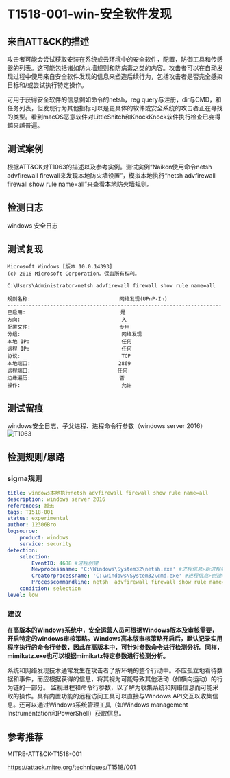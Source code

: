 # T1518-001-win-安全软件发现

## 来自ATT&CK的描述

攻击者可能会尝试获取安装在系统或云环境中的安全软件，配置，防御工具和传感器的列表。这可能包括诸如防火墙规则和防病毒之类的内容。攻击者可以在自动发现过程中使用来自安全软件发现的信息来塑造后续行为，包括攻击者是否完全感染目标和/或尝试执行特定操作。

可用于获得安全软件的信息例如命令的netsh，reg query与注册，dir与CMD，和任务列表，但发现行为其他指标可以是更具体的软件或安全系统的攻击者正在寻找的类型。看到macOS恶意软件对LittleSnitch和KnockKnock软件执行检查已变得越来越普遍。

## 测试案例

根据ATT&CK对T1063的描述以及参考实例。测试实例“Naikon使用命令netsh advfirewall firewall来发现本地防火墙设置”，模拟本地执行“netsh advfirewall firewall show rule name=all”来查看本地防火墙规则。

## 检测日志

windows 安全日志

## 测试复现

```dos
Microsoft Windows [版本 10.0.14393]
(c) 2016 Microsoft Corporation。保留所有权利。

C:\Users\Administrator>netsh advfirewall firewall show rule name=all

规则名称:                             网络发现(UPnP-In)
----------------------------------------------------------------------
已启用:                               是
方向:                                 入
配置文件:                             专用
分组:                                 网络发现
本地 IP:                              任何
远程 IP:                              任何
协议:                                 TCP
本地端口:     　                      2869
远程端口: 　     　                   任何
边缘遍历:                             否
操作:                                 允许
```

## 测试留痕

windows安全日志、子父进程、进程命令行参数（windows server 2016）
![T1063](https://s2.ax1x.com/2019/11/24/MOYAoT.png)

## 检测规则/思路

### sigma规则

```yml
title: windows本地执行netsh advfirewall firewall show rule name=all
description: windows server 2016
references: 暂无
tags: T1518-001
status: experimental
author: 12306Bro
logsource:
    product: windows
    service: security
detection:
    selection:
        EventID: 4688 #进程创建
        Newprocessname: 'C:\Windows\System32\netsh.exe' #进程信息>新进程名称
        Creatorprocessname: 'C:\windows\System32\cmd.exe' #进程信息>创建者进程名称
        Processcommandline: netsh  advfirewall firewall show rule name=all  #进程信息>进程命令行
    condition: selection
level: low
```

### 建议

**在高版本的Windows系统中，安全运营人员可根据Windows版本及审核需要，开启特定的windows审核策略。Windows高本版审核策略开启后，默认记录实用程序执行的命令行参数，因此在高版本中，可针对参数命令进行检测分析。同样，mimikatz.exe也可以根据mimikatz特定参数进行检测分析。**

系统和网络发现技术通常发生在攻击者了解环境的整个行动中。不应孤立地看待数据和事件，而应根据获得的信息，将其视为可能导致其他活动（如横向运动）的行为链的一部分。
监视进程和命令行参数，以了解为收集系统和网络信息而可能采取的操作。具有内置功能的远程访问工具可以直接与Windows API交互以收集信息。还可以通过Windows系统管理工具（如Windows management Instrumentation和PowerShell）获取信息。

## 参考推荐

MITRE-ATT&CK-T1518-001

<https://attack.mitre.org/techniques/T1518/001>
